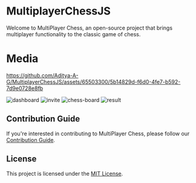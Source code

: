 # MultiplayerChessJS

Welcome to MultiPlayer Chess, an open-source project that brings multiplayer functionality to the classic game of chess.

# Media 

https://github.com/Aditya-A-G/MultiplayerChessJS/assets/65503300/5b14829d-f6d0-4fe7-b592-7d9e0728e8fb

![dashboard](https://github.com/Aditya-A-G/MultiplayerChessJS/assets/65503300/69b34858-d0a4-4ce3-a163-8a80bb1b375c)
![invite](https://github.com/Aditya-A-G/MultiplayerChessJS/assets/65503300/8a95d83e-3a21-48ec-b590-295cd80894f0)
![chess-board](https://github.com/Aditya-A-G/MultiplayerChessJS/assets/65503300/f009042c-fbe4-429a-9d61-3aa30eeeb46b)
![result](https://github.com/Aditya-A-G/MultiplayerChessJS/assets/65503300/1bfa2544-4f0f-4a15-aed9-6ca4fe9b1337)


## Contribution Guide

If you're interested in contributing to MultiPlayer Chess, please follow our [Contribution Guide](CONTRIBUTING.md).

## License

This project is licensed under the [MIT License](LICENSE).



